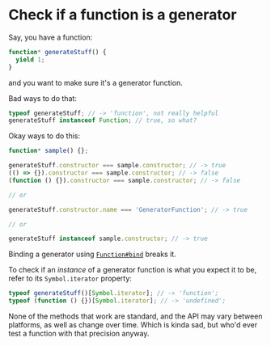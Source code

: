 # Check if a function is a generator

Say, you have a function:


```javascript
function* generateStuff() {
  yield 1;
}
```

and you want to make sure it's a generator function.

Bad ways to do that:

```javascript
typeof generateStuff; // -> 'function', not really helpful
generateStuff instanceof Function; // true, so what?
```

Okay ways to do this:

```javascript
function* sample() {};

generateStuff.constructor === sample.constructor; // -> true
(() => {}).constructor === sample.constructor; // -> false
(function () {}).constructor === sample.constructor; // -> false

// or

generateStuff.constructor.name === 'GeneratorFunction'; // -> true

// or

generateStuff instanceof sample.constructor; // -> true
```

Binding a generator using [`Function#bind`](https://developer.mozilla.org/en-US/docs/Web/JavaScript/Reference/Global_objects/Function/bind) breaks it.

To check if an _instance_ of a generator function is what you expect it to be,
refer to its `Symbol.iterator` property:

```javascript
typeof generateStuff()[Symbol.iterator]; // -> 'function';
typeof (function () {})[Symbol.iterator]; // -> 'undefined';
```

None of the methods that work are standard, and the API may vary between
platforms, as well as change over time. Which is kinda sad, but who'd ever
test a function with that precision anyway.
